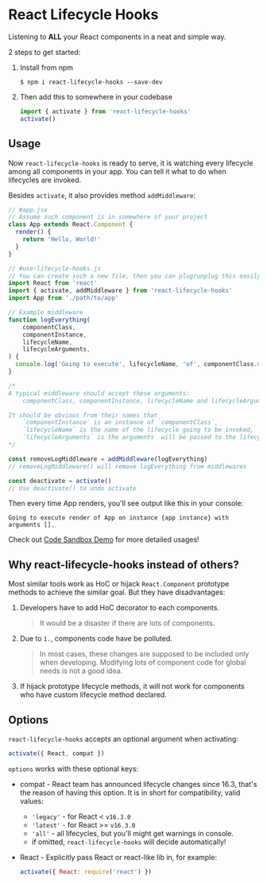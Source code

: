 # React Lifecycle Hooks

Listening to **ALL** your React components in a neat and simple way.

2 steps to get started:
1. Install from npm
    ```
    $ npm i react-lifecycle-hooks --save-dev
    ```
1. Then add this to somewhere in your codebase
    ```jsx
    import { activate } from 'react-lifecycle-hooks'
    activate()
    ```

## Usage
Now `react-lifecycle-hooks` is ready to serve, it is watching every lifecycle among all components in your app. You can tell it what to do when lifecycles are invoked.

Besides `activate`, it also provides method `addMiddleware`:

```jsx
// #app.jsx
// Assume such component is in somewhere of your project
class App extends React.Component {
  render() {
    return 'Hello, World!'
  }
}
```

```jsx
// #use-lifecycle-hooks.js
// You can create such a new file, then you can plug/unplug this easily
import React from 'react'
import { activate, addMiddleware } from 'react-lifecycle-hooks'
import App from './path/to/app'

// Example middleware
function logEverything(
    componentClass,
    componentInstance,
    lifecycleName,
    lifecycleArguments,
) {
  console.log('Going to execute', lifecycleName, 'of', componentClass.name, 'on instance', componentInstance, 'with arguments', lifecycleArguments)
}

/*
A typical middleware should accept these arguments:
    componentClass, componentInstance, lifecycleName and lifecycleArguments.

It should be obvious from their names that
    `componentInstance` is an instance of `componentClass`,
    `lifecycleName` is the name of the lifecycle going to be invoked,
    `lifecycleArguments` is the arguments  will be passed to the lifecycle.
*/

const removeLogMiddleware = addMiddleware(logEverything)
// removeLogMiddleware() will remove logEverything from middlewares

const deactivate = activate()
// Use deactivate() to undo activate
```

Then every time App renders, you'll see output like this in your console:
```
Going to execute render of App on instance {app instance} with arguments [].
```

Check out [Code Sandbox Demo](https://codesandbox.io/s/vq0y5mpo47) for more detailed usages!

## Why react-lifecycle-hooks instead of others?
Most similar tools work as HoC or hijack `React.Component` prototype methods to achieve the similar goal. But they have disadvantages:
1. Developers have to add HoC decorator to each components.
    > It would be a disaster if there are lots of components.
1. Due to `1.`, components code have be polluted.
    > In most cases, these changes are supposed to be included only when developing. Modifying lots of component code for global needs is not a good idea.
1. If hijack prototype lifecycle methods, it will not work for components who have custom lifecycle method declared.

## Options
`react-lifecycle-hooks` accepts an optional argument when activating:
```js
activate({ React, compat })
```

`options` works with these optional keys:

* compat - React team has announced lifecycle changes since 16.3, that's the reason of having this option. It is in short for compatibility, valid values:
    * `'legacy'` - for React < `v16.3.0`
    * `'latest'` - for React >= `v16.3.0`
    * `'all'` - all lifecycles, but you'll might get warnings in console.
    * if omitted, `react-lifecycle-hooks` will decide automatically!

* React - Explicitly pass React or react-like lib in, for example:

    ```js
    activate({ React: require('react') })
    ```
